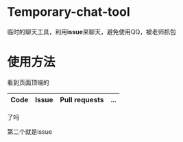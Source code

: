 # Temporary-chat-tool
临时的聊天工具，利用**issue**来聊天，避免使用QQ，被老师抓包

# 使用方法
看到页面顶端的

| Code | Issue | Pull requests | ... |
| --- | --- | --- | --- |

了吗

第二个就是issue
